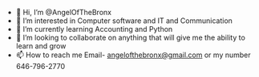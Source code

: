 - 👋 Hi, I’m @AngelOfTheBronx
- 👀 I’m interested in Computer software and IT and Communication 
- 🌱 I’m currently learning Accounting and Python
- 💞️ I’m looking to collaborate on anything that will give me the ability to learn and grow
- 📫 How to reach me Email- angelofthebronx@gmail.com or my number 646-796-2770

<!---
AngelOfTheBronx/AngelOfTheBronx is a ✨ special ✨ repository because its `README.md` (this file) appears on your GitHub profile.
You can click the Preview link to take a look at your changes.
--->
